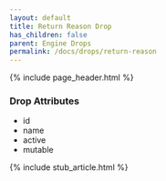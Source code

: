 ```yaml
---
layout: default
title: Return Reason Drop
has_children: false
parent: Engine Drops
permalink: /docs/drops/return-reason
---
```


{% include page_header.html %}

### Drop Attributes

- id
- name
- active
- mutable

{% include stub_article.html %}
